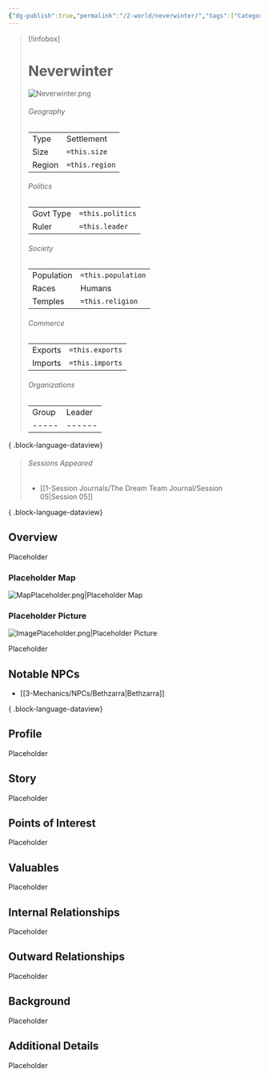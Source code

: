 ```yaml
---
{"dg-publish":true,"permalink":"/2-world/neverwinter/","tags":["Category/Settlement"],"created":"2025-03-30T08:24:32.934-04:00","updated":"2025-03-30T08:25:49.302-04:00"}
---
```



> [!infobox]
> # Neverwinter 
> ![Neverwinter.png](/img/user/z_Assets/Neverwinter.png)
> ###### Geography
> | |  |
> |---|---|
> |Type | Settlement |
> |Size | `=this.size` |
> |Region | `=this.region` |
> ###### Politics
> | |  |
> |---|---|
> |Govt Type | `=this.politics` |
> |Ruler | `=this.leader`|
> ###### Society
> | | |
> |---|---|
> |Population | `=this.population` |
> |Races | Humans|
> |Temples | `=this.religion` |
> ###### Commerce
> | | |
> |---|---|
> |Exports | `=this.exports` |
> |Imports | `=this.imports` |
> ###### Organizations
> | | |
> |---|---|
>  | Group | Leader |
> | ----- | ------ |
> 
{ .block-language-dataview}
> ###### Sessions Appeared
>  - [[1-Session Journals/The Dream Team Journal/Session 05\|Session 05]]
> 
{ .block-language-dataview}

## Overview
Placeholder

### Placeholder Map
![MapPlaceholder.png|Placeholder Map](/img/user/z_Assets/Placeholder%20Images/MapPlaceholder.png)

### Placeholder Picture
![ImagePlaceholder.png|Placeholder Picture](/img/user/z_Assets/Placeholder%20Images/ImagePlaceholder.png)

Placeholder

## Notable NPCs
- [[3-Mechanics/NPCs/Bethzarra\|Bethzarra]]

{ .block-language-dataview}

## Profile
Placeholder

## Story
Placeholder

## Points of Interest
Placeholder

## Valuables
Placeholder

## Internal Relationships
Placeholder

## Outward Relationships
Placeholder

## Background
Placeholder

## Additional Details
Placeholder

